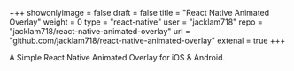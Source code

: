+++
showonlyimage = false
draft = false
title = "React Native Animated Overlay"
weight = 0
type  = "react-native"
user  = "jacklam718"
repo  = "jacklam718/react-native-animated-overlay"
url   = "github.com/jacklam718/react-native-animated-overlay"
extenal = true
+++

A Simple React Native Animated Overlay for iOS & Android.

